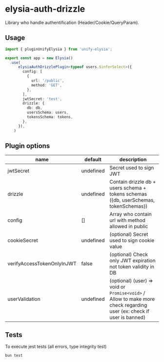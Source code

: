 # elysia-auth-drizzle

Library who handle authentification (Header/Cookie/QueryParam).

## Usage

```typescript
import { pluginUnifyElysia } from 'unify-elysia';

export const app = new Elysia()
  .use(
      elysiaAuthDrizzlePlugin<typeof users.$inferSelect>({
        config: [
          {
            url: '/public',
            method: 'GET',
          },
        ],
        jwtSecret: 'test',
        drizzle: {
          db: db,
          usersSchema: users,
          tokensSchema: tokens,
        },
      }),
    )
```

## Plugin options

| name                       | default   | description                                                                                                        |
| -------------------------- | --------- | ------------------------------------------------------------------------------------------------------------------ |
| jwtSecret                  | undefined | Secret used to sign JWT                                                                                            |
| drizzle                    | undefined | Contain drizzle db + users schema + tokens schemas ({db, userSchemas, tokenSchemas})                               |
| config                     | []        | Array who contain url with method allowed in public                                                                |
| cookieSecret               | undefined | (optional) Secret used to sign cookie value                                                                        |
| verifyAccessTokenOnlyInJWT | false     | (optional) Check only JWT expiration not token validity in DB                                                      |
| userValidation             | undefined | (optional) (user) => void or `Promise<void>` / Allow to make more check regarding user (ex: check if user is banned) |

## Tests

To execute jest tests (all errors, type integrity test)

```
bun test
```
